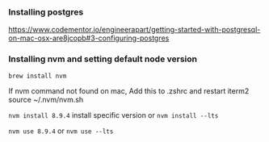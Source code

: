 
### Installing postgres
https://www.codementor.io/engineerapart/getting-started-with-postgresql-on-mac-osx-are8jcopb#3-configuring-postgres


### Installing nvm and setting default node version

`brew install nvm`

If nvm command not found on mac, Add this to .zshrc and restart iterm2
source ~/.nvm/nvm.sh

`nvm install 8.9.4` install specific version or `nvm install --lts`

`nvm use 8.9.4` or `nvm use --lts`
